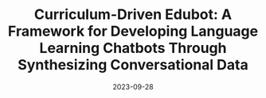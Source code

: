 ---
title: "Curriculum-Driven Edubot: A Framework for Developing Language Learning Chatbots Through Synthesizing Conversational Data"
collection: publications
permalink: /publication/2023-09-01
excerpt: Yu Li\*, Shang Qu\*, Jili Shen, Shangchao Min, Zhou Yu. *arXiv:2309.16804* preprint, 2023.
date: 2023-09-28
paperurl: 'https://arxiv.org/pdf/2309.16804.pdf'
---